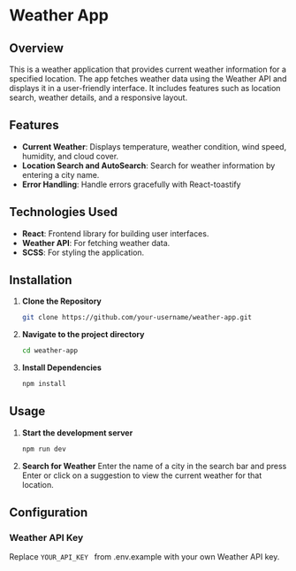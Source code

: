 # Weather App

## Overview

This is a weather application that provides current weather information for a specified location. The app fetches weather data using the Weather API and displays it in a user-friendly interface. It includes features such as location search, weather details, and a responsive layout.

## Features

- **Current Weather**: Displays temperature, weather condition, wind speed, humidity, and cloud cover.
- **Location Search and AutoSearch**: Search for weather information by entering a city name.
- **Error Handling**: Handle errors gracefully with React-toastify

## Technologies Used

- **React**: Frontend library for building user interfaces.
- **Weather API**: For fetching weather data.
- **SCSS**: For styling the application.

## Installation

1. **Clone the Repository**

   ```bash
   git clone https://github.com/your-username/weather-app.git
   ```

2. **Navigate to the project directory**

   ```bash
   cd weather-app
   ```

3. **Install Dependencies**

   ```bash
   npm install
   ```

## Usage

1. **Start the development server**

   ```bash
   npm run dev
   ```

2. **Search for Weather**
   Enter the name of a city in the search bar and press Enter or click on a suggestion to view the current weather for that location.

## Configuration

### Weather API Key

Replace `YOUR_API_KEY ` from .env.example with your own Weather API key.
